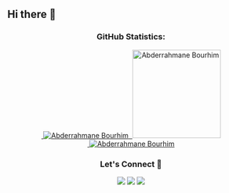 ## Hi there 👋

<!--
**Abourhim/Abourhim** is a ✨ _special_ ✨ repository because its `README.md` (this file) appears on your GitHub profile.

Here are some ideas to get you started:

- 🔭 I’m currently working on ...
- 🌱 I’m currently learning ...
- 👯 I’m looking to collaborate on ...
- 🤔 I’m looking for help with ...
- 💬 Ask me about ...
- 📫 How to reach me: ...
- 😄 Pronouns: ...
- ⚡ Fun fact: ...
-->
<h3 align="center">GitHub Statistics:</h3>
<p align="center">
   <a href="https://github.com/abourhim">
 &nbsp;<img src="https://github-readme-stats.vercel.app/api?username=Abourhim&show_icons=true&theme=radical&locale=en" alt="Abderrahmane Bourhim" />
   &nbsp;<img height="180em" src="https://github-readme-stats.vercel.app/api/top-langs/?username=Abourhim&show_icons=true&theme=radical&layout=compact" alt="Abderrahmane Bourhim" />
    <br>
 &nbsp;<img src="https://github-readme-streak-stats.herokuapp.com/?user=Abourhim&theme=radical" alt="Abderrahmane Bourhim" />
     </a>
</p>

<h3 align="center">Let's Connect 🤝</h3>
<div align="center">
<a target="_blank"
href="https://www.linkedin.com/in/abderrahmane-bourhim/"><img
src="https://img.shields.io/badge/-LinkedIn-0077b5?style=for-the-badge&logo=LinkedIn&logoColor=white"></img></a> 
<a target="_blank"
href="mailto:bourhimabdo9@gmail.com"><img
src="https://img.shields.io/badge/-Outlook-1DA1F2?style=for-the-badge&logo=Outlook&logoColor=white"></img></a>
<a target="_blank"
href="https://x.com/BlackAn16138390"><img
src="https://img.shields.io/badge/-Twitter-1DA1F2?style=for-the-badge&logo=Twitter&logoColor=white"></img></a>
<a target="_blank">
</div>
